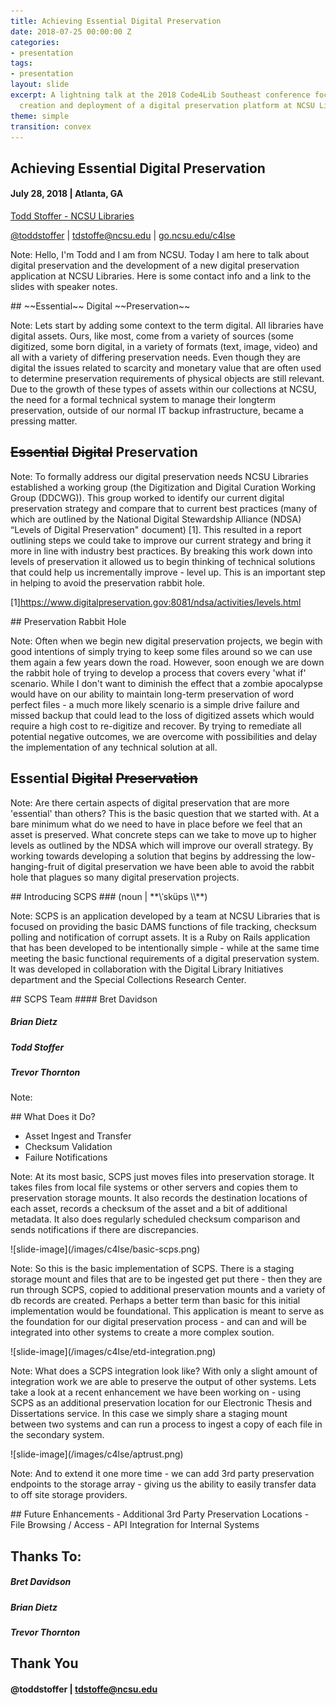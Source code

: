 ```yaml
---
title: Achieving Essential Digital Preservation
date: 2018-07-25 00:00:00 Z
categories:
- presentation
tags:
- presentation
layout: slide
excerpt: A lightning talk at the 2018 Code4Lib Southeast conference focused on the
  creation and deployment of a digital preservation platform at NCSU Libraries
theme: simple
transition: convex
---
```


<section data-markdown data-separator-notes="^Note:">

## Achieving Essential Digital Preservation
#### July 28, 2018 | Atlanta, GA

[Todd Stoffer - NCSU Libraries](mailto:tdstoffe@ncsu.edu)

[@toddstoffer](www.twitter.com/toddstoffer) | [tdstoffe@ncsu.edu](mailto:tdstoffe@ncsu.edu) | [go.ncsu.edu/c4lse](https://go.ncsu.edu/c4lse)

Note: Hello, I'm Todd and I am from NCSU. Today I am here to talk about digital preservation and the development of a new digital preservation application at NCSU Libraries. Here is some contact info and a link to the slides with speaker notes.
</section>

<section data-markdown data-separator-notes="^Note:">
## ~~Essential~~ Digital ~~Preservation~~

Note: Lets start by adding some context to the term digital. All libraries have digital assets. Ours, like most, come from a variety of sources (some digitized, some born digital, in a variety of formats (text, image, video) and all with a variety of differing preservation needs. Even though they are digital the issues related to scarcity and monetary value that are often used to determine preservation requirements of physical objects are still relevant. Due to the growth of these types of assets within our collections at NCSU, the need for a formal technical system to manage their longterm preservation, outside of our normal IT backup infrastructure, became a pressing matter.
</section>

<section data-markdown data-separator-notes="^Note:">

## ~~Essential~~ ~~Digital~~ Preservation

Note: To formally address our digital preservation needs NCSU Libraries established a working group (the Digitization and Digital Curation Working Group (DDCWG)). This group worked to identify our current digital preservation strategy and compare that to current best practices (many of which are outlined by the National Digital Stewardship Alliance (NDSA) “Levels of Digital Preservation" document) [1]. This resulted in a report outlining steps we could take to improve our current strategy and bring it more in line with industry best practices. By breaking this work down into levels of preservation it allowed us to begin thinking of technical solutions that could help us incrementally improve - level up. This is an important step in helping to avoid the preservation rabbit hole.

[1]https://www.digitalpreservation.gov:8081/ndsa/activities/levels.html
</section>

<section data-markdown data-separator-notes="^Note:">
## Preservation Rabbit Hole

Note: Often when we begin new digital preservation projects, we begin with good intentions of simply trying to keep some files around so we can use them again a few years down the road. However, soon enough we are down the rabbit hole of trying to develop a process that covers every 'what if' scenario. While I don't want to diminish the effect that a zombie apocalypse would have on our ability to maintain long-term preservation of word perfect files - a much more likely scenario is a simple drive failure and missed backup that could lead to the loss of digitized assets which would require a high cost to re-digitize and recover. By trying to remediate all potential negative outcomes, we are overcome with possibilities and delay the implementation of any technical solution at all.
</section>


<section data-markdown data-separator-notes="^Note:">

## Essential ~~Digital~~ ~~Preservation~~

Note: Are there certain aspects of digital preservation that are more 'essential' than others? This is the basic question that we started with. At a bare minimum what do we need to have in place before we feel that an asset is preserved. What concrete steps can we take to move up to higher levels as outlined by the NDSA which will improve our overall strategy. By working towards developing a solution that begins by addressing the low-hanging-fruit of digital preservation we have been able to avoid the rabbit hole that plagues so many digital preservation projects.
</section>

<section data-markdown data-separator-notes="^Note:">
## Introducing SCPS
### (noun | **\ˈsküps \\**)

Note: SCPS is an application developed by a team at NCSU Libraries that is focused on providing the basic DAMS functions of file tracking, checksum polling and notification of corrupt assets. It is a Ruby on Rails application that has been developed to be intentionally simple - while at the same time meeting the basic functional requirements of a digital preservation system. It was developed in collaboration with the Digital Library Initiatives department and the Special Collections Research Center.
</section>

<section data-markdown data-separator-notes="^Note:">
## SCPS Team
#### Bret Davidson

##### Brian Dietz

##### Todd Stoffer

##### Trevor Thornton

Note:
</section>

<section data-markdown data-separator-notes="^Note:">
## What Does it Do?

- Asset Ingest and Transfer
- Checksum Validation
- Failure Notifications

Note: At its most basic, SCPS just moves files into preservation storage. It takes files from local file systems or other servers and copies them to preservation storage mounts. It also records the destination locations of each asset, records a checksum of the asset and a bit of additional metadata. It also does regularly scheduled checksum comparison and sends notifications if there are discrepancies.
</section>

<section data-markdown data-separator-notes="^Note:">
![slide-image](/images/c4lse/basic-scps.png)

Note: So this is the basic implementation of SCPS. There is a staging storage mount and files that are to be ingested get put there - then they are run through SCPS, copied to additional preservation mounts and a variety of db records are created. Perhaps a better term than basic for this initial implementation would be foundational. This application is meant to serve as the foundation for our digital preservation process - and can and will be integrated into other systems to create a more complex soution.
</section>

<section data-markdown data-separator-notes="^Note:">
![slide-image](/images/c4lse/etd-integration.png)

Note: What does a SCPS integration look like? With only a slight amount of integration work we are able to preserve the output of other systems. Lets take a look at a recent enhancement we have been working on - using SCPS as an additional preservation location for our Electronic Thesis and Dissertations service. In this case we simply share a staging mount between two systems and can run a process to ingest a copy of each file in the secondary system.
</section>

<section data-markdown data-separator-notes="^Note:">
![slide-image](/images/c4lse/aptrust.png)

Note: And to extend it one more time - we can add 3rd party preservation endpoints to the storage array - giving us the ability to easily transfer data to off site storage providers.
</section>

<section data-markdown data-separator-notes="^Note:">
## Future Enhancements
- Additional 3rd Party Preservation Locations
- File Browsing / Access
- API Integration for Internal Systems
</section>

<section data-markdown data-separator-notes="^Note:">

## Thanks To:

##### Bret Davidson

##### Brian Dietz

##### Trevor Thornton
</section>

<section data-markdown data-separator-notes="^Note:">

## Thank You
#### @toddstoffer | tdstoffe@ncsu.edu

</section>
